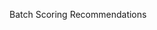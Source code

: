 <!-- 
NavPath: Recommendations  
LinkLabel: Batch Scoring
Weight: 10
ExternalLink: https://docs.microsoft.com/en-us/azure/cognitive-services/cognitive-services-recommendations-batch-scoring
-->

Batch Scoring Recommendations
